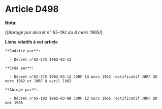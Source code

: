 # Article D498

**Nota:**

[*(Abrogé par décret n° 65-192 du 8 mars 1965)*]

**Liens relatifs à cet article**

	**Codifié par**:

	  - Décret n°62-275 1962-03-12

	**Créé par**:

	  - Décret n°62-275 1962-03-12 JORF 14 mars 1962 rectificatif JORF 30 mars 1962 et JORF 8 avril 1962

	**Abrogé par**:

	  - Décret n°65-192 1965-03-08 JORF 12 mars 1965 rectificatif JORF 20 mai 1965
